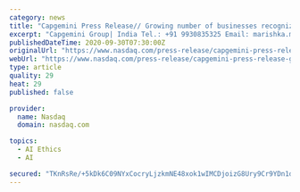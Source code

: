 ```yaml
---
category: news
title: "Capgemini Press Release// Growing number of businesses recognize need for ethical and trusted AI-powered systems but progress is still patchy"
excerpt: "Capgemini Group| India Tel.: +91 9930835325 Email: marishka.martins@capgemini.com _____________________________. Capgemini report finds that 70% of customers expect organizations to provide AI interactions that are transparent and fair."
publishedDateTime: 2020-09-30T07:30:00Z
originalUrl: "https://www.nasdaq.com/press-release/capgemini-press-release-growing-number-of-businesses-recognize-need-for-ethical-and"
webUrl: "https://www.nasdaq.com/press-release/capgemini-press-release-growing-number-of-businesses-recognize-need-for-ethical-and"
type: article
quality: 29
heat: 29
published: false

provider:
  name: Nasdaq
  domain: nasdaq.com

topics:
  - AI Ethics
  - AI

secured: "TKnRsRe/+5kDk6C09NYxCocryLjzkmNE48xok1wIMCDjoizG8Ury9Cr9YDn1d9NTve/FC1HaOZpTz7MraB3kii/2AFEISQmU5hO8VVhPiceIMGX0MblZHvh1of7QoDtkd/B7RZHUtb1qecrTnpX/PAsH72oaS2L5nDPDsJox7c7GhhA39nowSldmmAKhvKR6oSdzVUQLgR3hDwlYXV7njiafxBRAQ4wFhI+h79M3tAIUjWurAw7M05CM8tv3N09TtmKMO9yQ059alZ389cq23iA5LN2FLXzH9ETRpUyKBVG3SMd0yw4PQWIW+rJtkGFpdJfyYtnResJ5vLQHY2tjsUIUQTe49M992dUjXu9Jg/0=;qNxVgzCGXS9+Z/6svYksHQ=="
---
```


